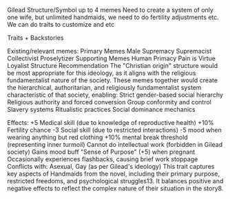 Gilead
Structure/Symbol
up to 4 memes
Need to create a system of only one wife, but unlimited handmaids, we need to do fertility adjustments etc.
We can do traits to customize and etc

Traits + Backstories

Existing/relevant memes:
Primary Memes
Male Supremacy
Supremacist
Collectivist
Proselytizer
Supporting Memes
Human Primacy
Pain is Virtue
Loyalist
Structure Recommendation
The "Christian origin" structure would be most appropriate for this ideology, as it aligns with the religious fundamentalist nature of the society.
These memes together would create the hierarchical, authoritarian, and religiously fundamentalist system characteristic of that society, enabling:
Strict gender-based social hierarchy
Religious authority and forced conversion
Group conformity and control
Slavery systems
Ritualistic practices
Social dominance mechanics

Effects:
+5 Medical skill (due to knowledge of reproductive health)
+10% Fertility chance
-3 Social skill (due to restricted interactions)
-5 mood when wearing anything but red clothing
+10% mental break threshold (representing inner turmoil)
Cannot do intellectual work (forbidden in Gilead society)
Gains mood buff "Sense of Purpose" (+5) when pregnant
Occasionally experiences flashbacks, causing brief work stoppage
Conflicts with: Asexual, Gay (as per Gilead's ideology)
This trait captures key aspects of Handmaids from the novel, including their primary purpose, restricted freedoms, and psychological struggles13. It balances positive and negative effects to reflect the complex nature of their situation in the story8.
